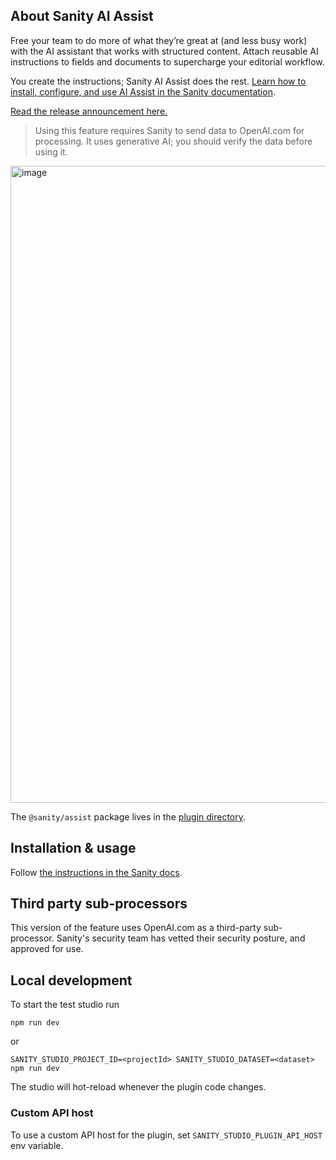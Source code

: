 ## About Sanity AI Assist

Free your team to do more of what they’re great at (and less busy work) with the AI assistant that works with structured content. Attach reusable AI instructions to fields and documents to supercharge your editorial workflow.

You create the instructions; Sanity AI Assist does the rest. [Learn how to install, configure, and use AI Assist in the Sanity documentation][docs].

[Read the release announcement here.](https://www.sanity.io/blog/sanity-ai-assist-announcement?utm_source=github.com&utm_medium=organic_social&utm_campaign=ai-assist&utm_content=)


> Using this feature requires Sanity to send data to OpenAI.com for processing. It uses generative AI; you should verify the data before using it.

<img width="1019" alt="image" src="https://github.com/sanity-io/sanity/assets/835514/4d895477-c6d7-4da0-be25-c73e109edbdb">

The `@sanity/assist` package lives in the [plugin directory](./plugin). 

## Installation & usage

Follow [the instructions in the Sanity docs][docs].

## Third party sub-processors

This version of the feature uses OpenAI.com as a third-party sub-processor. Sanity's security team has vetted their security posture, and approved for use.

## Local development

To start the test studio run

```
npm run dev
```

or

```
SANITY_STUDIO_PROJECT_ID=<projectId> SANITY_STUDIO_DATASET=<dataset> npm run dev
```

The studio will hot-reload whenever the plugin code changes.

### Custom API host
To use a custom API host for the plugin, set `SANITY_STUDIO_PLUGIN_API_HOST` env variable.

[docs]: https://www.sanity.io/docs/ai-assist?utm_source=github.com&utm_medium=organic_social&utm_campaign=ai-assist&utm_content=
